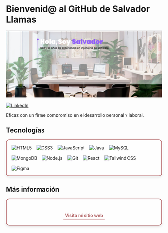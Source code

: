 # Bienvenid@ al GitHub de Salvador Llamas

![Banner de Salvador Llamas](banner-githun.JPG)

[![LinkedIn](https://img.shields.io/badge/linkedin-%230077B5.svg?style=for-the-badge&logo=linkedin&logoColor=white)](https://www.linkedin.com/in/salvador-llamas-b9809b291/)

Eficaz con un firme compromiso en el desarrollo personal y laboral.

## Tecnologías

<div style="
    display: flex;
    flex-wrap: wrap;
    gap: 1rem;
    padding: 1rem;
    background-color: #FEFEFE; /* Color de fondo */
    border: 2px solid #B56A6C; /* Color de borde */
    border-radius: 10px;
    box-shadow: 0 4px 8px rgba(0, 0, 0, 0.1);
">
  <!-- HTML5 -->
  <img src="https://img.shields.io/badge/html5-%23E34F26.svg?style=for-the-badge&logo=html5&logoColor=white" alt="HTML5"/>

  <!-- CSS3 -->
  <img src="https://img.shields.io/badge/css3-%231572B6.svg?style=for-the-badge&logo=css3&logoColor=white" alt="CSS3"/>

  <!-- JavaScript -->
  <img src="https://img.shields.io/badge/javascript-%23323330.svg?style=for-the-badge&logo=javascript&logoColor=%23F7DF1E" alt="JavaScript"/>

  <!-- Java -->
  <img src="https://img.shields.io/badge/java-%23ED8B00.svg?style=for-the-badge&logo=openjdk&logoColor=white" alt="Java"/>

  <!-- MySQL -->
  <img src="https://img.shields.io/badge/mysql-%2300f.svg?style=for-the-badge&logo=mysql&logoColor=white" alt="MySQL"/>

  <!-- MongoDB -->
  <img src="https://img.shields.io/badge/MongoDB-47A248.svg?style=for-the-badge&logo=mongodb&logoColor=white" alt="MongoDB"/>

  <!-- Node.js -->
  <img src="https://img.shields.io/badge/Node.js-339933.svg?style=for-the-badge&logo=node.js&logoColor=white" alt="Node.js"/>

  <!-- Git -->
  <img src="https://img.shields.io/badge/Git-F05032.svg?style=for-the-badge&logo=git&logoColor=white" alt="Git"/>

  <!-- React -->
  <img src="https://img.shields.io/badge/react-%2320232a.svg?style=for-the-badge&logo=react&logoColor=%2361DAFB" alt="React"/>

  <!-- Tailwind CSS -->
  <img src="https://img.shields.io/badge/tailwindcss-%2338B2AC.svg?style=for-the-badge&logo=tailwindcss&logoColor=white" alt="Tailwind CSS"/>

  <!-- Figma -->
  <img src="https://img.shields.io/badge/figma-%23F24E1E.svg?style=for-the-badge&logo=figma&logoColor=white" alt="Figma"/>
</div>



## Más información

<div style="
    text-align: center; /* Alinea el texto al centro */
    display: flex;
    flex-direction: column; /* Alinea verticalmente */
    align-items: center; /* Centra los elementos horizontalmente */
     /* Espacio entre los elementos */
    padding: 1rem;
    background-color: #FEFEFE; /* Color de fondo */
    border: 2px solid #B56A6C; /* Color de borde */
    border-radius: 10px;
    box-shadow: 0 4px 8px rgba(0, 0, 0, 0.1);
    margin-top: 1rem;
">
  <p style="color: #49474A; font-weight: bold; margin-bottom: 0.5rem;"></p>
 <a href="https://www.salvadorllamas.com" 
   target="_blank" 
   rel="noopener noreferrer"
   style="
      color: #B56A6C; /* Color del enlace */
      text-decoration: none;
      font-weight: bold;
      border-bottom: 1px solid #B56A6C; /* Subrayado del enlace */
      padding: 0.3rem;
      display: inline-block;
  ">Visita mi sitio web</a>
</div>